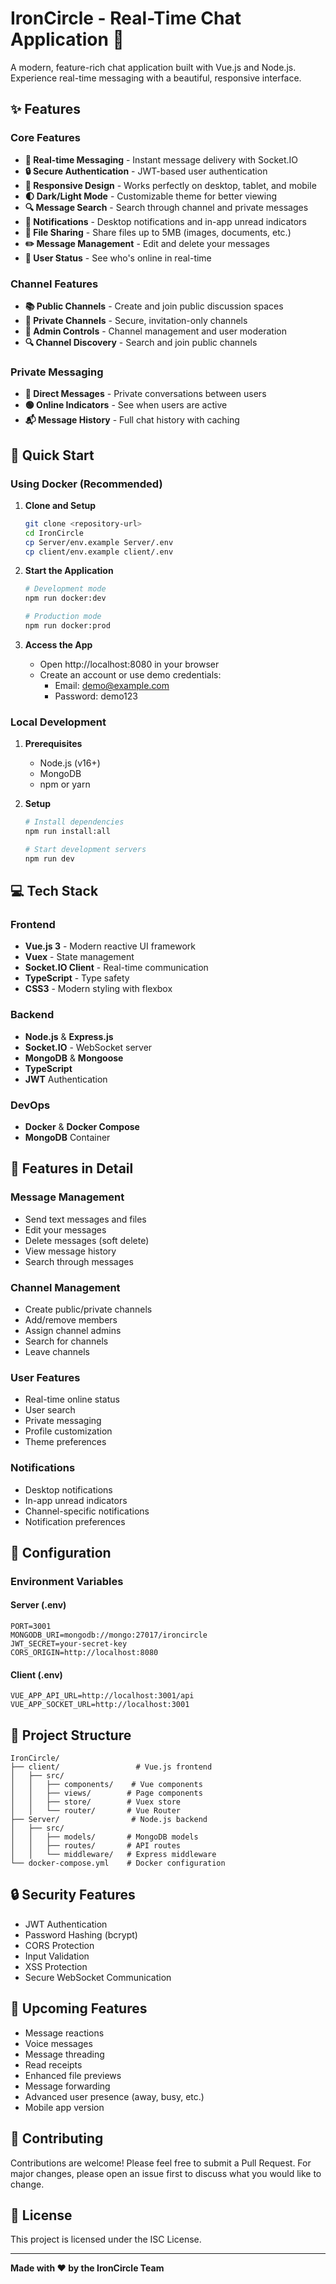# IronCircle - Real-Time Chat Application 💬

A modern, feature-rich chat application built with Vue.js and Node.js. Experience real-time messaging with a beautiful, responsive interface.

## ✨ Features

### Core Features
- **💬 Real-time Messaging** - Instant message delivery with Socket.IO
- **🔒 Secure Authentication** - JWT-based user authentication
- **📱 Responsive Design** - Works perfectly on desktop, tablet, and mobile
- **🌓 Dark/Light Mode** - Customizable theme for better viewing
- **🔍 Message Search** - Search through channel and private messages
- **📢 Notifications** - Desktop notifications and in-app unread indicators
- **📎 File Sharing** - Share files up to 5MB (images, documents, etc.)
- **✏️ Message Management** - Edit and delete your messages
- **👥 User Status** - See who's online in real-time

### Channel Features
- **📚 Public Channels** - Create and join public discussion spaces
- **🔐 Private Channels** - Secure, invitation-only channels
- **👑 Admin Controls** - Channel management and user moderation
- **🔍 Channel Discovery** - Search and join public channels

### Private Messaging
- **💌 Direct Messages** - Private conversations between users
- **🟢 Online Indicators** - See when users are active
- **📬 Message History** - Full chat history with caching

## 🚀 Quick Start

### Using Docker (Recommended)

1. **Clone and Setup**
   ```bash
   git clone <repository-url>
   cd IronCircle
   cp Server/env.example Server/.env
   cp client/env.example client/.env
   ```

2. **Start the Application**
   ```bash
   # Development mode
   npm run docker:dev

   # Production mode
   npm run docker:prod
   ```

3. **Access the App**
   - Open http://localhost:8080 in your browser
   - Create an account or use demo credentials:
     - Email: demo@example.com
     - Password: demo123

### Local Development

1. **Prerequisites**
   - Node.js (v16+)
   - MongoDB
   - npm or yarn

2. **Setup**
   ```bash
   # Install dependencies
   npm run install:all

   # Start development servers
   npm run dev
   ```

## 💻 Tech Stack

### Frontend
- **Vue.js 3** - Modern reactive UI framework
- **Vuex** - State management
- **Socket.IO Client** - Real-time communication
- **TypeScript** - Type safety
- **CSS3** - Modern styling with flexbox

### Backend
- **Node.js** & **Express.js**
- **Socket.IO** - WebSocket server
- **MongoDB** & **Mongoose**
- **TypeScript**
- **JWT** Authentication

### DevOps
- **Docker** & **Docker Compose**
- **MongoDB** Container

## 📱 Features in Detail

### Message Management
- Send text messages and files
- Edit your messages
- Delete messages (soft delete)
- View message history
- Search through messages

### Channel Management
- Create public/private channels
- Add/remove members
- Assign channel admins
- Search for channels
- Leave channels

### User Features
- Real-time online status
- User search
- Private messaging
- Profile customization
- Theme preferences

### Notifications
- Desktop notifications
- In-app unread indicators
- Channel-specific notifications
- Notification preferences

## 🔧 Configuration

### Environment Variables

#### Server (.env)
```env
PORT=3001
MONGODB_URI=mongodb://mongo:27017/ironcircle
JWT_SECRET=your-secret-key
CORS_ORIGIN=http://localhost:8080
```

#### Client (.env)
```env
VUE_APP_API_URL=http://localhost:3001/api
VUE_APP_SOCKET_URL=http://localhost:3001
```

## 📁 Project Structure

```
IronCircle/
├── client/                 # Vue.js frontend
│   ├── src/
│   │   ├── components/    # Vue components
│   │   ├── views/        # Page components
│   │   ├── store/        # Vuex store
│   │   └── router/       # Vue Router
├── Server/                # Node.js backend
│   ├── src/
│   │   ├── models/       # MongoDB models
│   │   ├── routes/       # API routes
│   │   └── middleware/   # Express middleware
└── docker-compose.yml    # Docker configuration
```

## 🔒 Security Features

- JWT Authentication
- Password Hashing (bcrypt)
- CORS Protection
- Input Validation
- XSS Protection
- Secure WebSocket Communication

## 🚧 Upcoming Features

- Message reactions
- Voice messages
- Message threading
- Read receipts
- Enhanced file previews
- Message forwarding
- Advanced user presence (away, busy, etc.)
- Mobile app version

## 🤝 Contributing

Contributions are welcome! Please feel free to submit a Pull Request. For major changes, please open an issue first to discuss what you would like to change.

## 📝 License

This project is licensed under the ISC License.

---

**Made with ❤️ by the IronCircle Team**